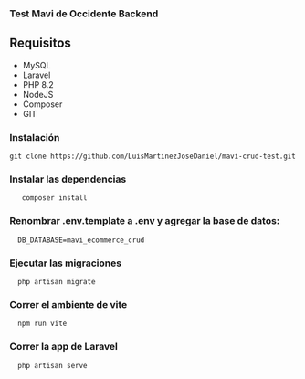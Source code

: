 ### Test Mavi de Occidente Backend

## Requisitos

- MySQL
- Laravel
- PHP 8.2
- NodeJS   
- Composer
- GIT

### Instalación
```
git clone https://github.com/LuisMartinezJoseDaniel/mavi-crud-test.git
```

### Instalar las dependencias
```
   composer install 

```
  
### Renombrar .env.template a .env y agregar la base de datos:
```
  DB_DATABASE=mavi_ecommerce_crud

```

### Ejecutar las migraciones
```
  php artisan migrate
```

### Correr el ambiente de vite
```
  npm run vite
```
### Correr la app de Laravel
```
  php artisan serve
```
